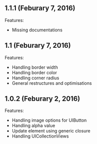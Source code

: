 ## 1.1.1 (Feburary 7, 2016)

Features:

  - Missing documentations

## 1.1 (Feburary 7, 2016)

Features:

  - Handling border width
  - Handling border color
  - Handling corner radius
  - General restructures and optimisations

## 1.0.2 (Feburary 2, 2016)

Features:

  - Handling image options for UIButton
  - Handling alpha value
  - Update element using generic closure
  - Handling UICollectionViews
